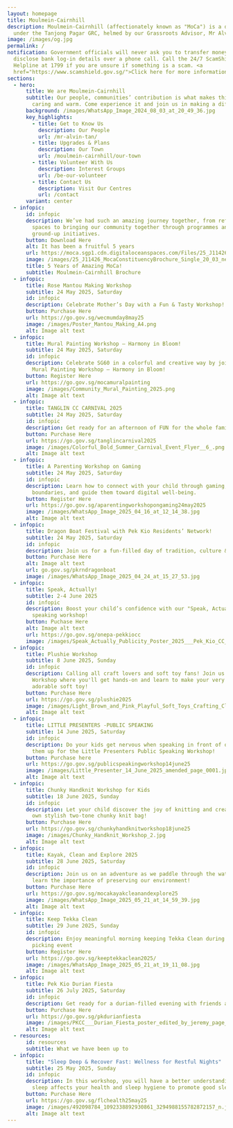```yaml
---
layout: homepage
title: Moulmein-Cairnhill
description: Moulmein-Cairnhill (affectionately known as "MoCa") is a division
  under the Tanjong Pagar GRC, helmed by our Grassroots Advisor, Mr Alvin Tan.
image: /images/og.jpg
permalink: /
notification: Government officials will never ask you to transfer money or
  disclose bank log-in details over a phone call. Call the 24/7 ScamShield
  Helpline at 1799 if you are unsure if something is a scam. <a
  href="https://www.scamshield.gov.sg/">Click here for more information</a>
sections:
  - hero:
      title: We are Moulmein-Cairnhill
      subtitle: Our people, communities’ contribution is what makes this town special,
        caring and warm. Come experience it and join us in making a difference.
      background: /images/WhatsApp_Image_2024_08_03_at_20_49_36.jpg
      key_highlights:
        - title: Get to Know Us
          description: Our People
          url: /mr-alvin-tan/
        - title: Upgrades & Plans
          description: Our Town
          url: /moulmein-cairnhill/our-town
        - title: Volunteer With Us
          description: Interest Groups
          url: /be-our-volunteer
        - title: Contact Us
          description: Visit Our Centres
          url: /contact
      variant: center
  - infopic:
      id: infopic
      description: We’ve had such an amazing journey together, from refreshing our
        spaces to bringing our community together through programmes and
        ground-up initiatives.
      button: Download Here
      alt: It has been a fruitful 5 years
      url: https://moca.sgp1.cdn.digitaloceanspaces.com/Files/25_J11426_MocaConstituencyBrochure_Single_20_03.pdf
      image: /images/25_J11426_MocaConstituencyBrochure_Single_20_03_new.jpg
      title: 5 Years of Amazing MoCa!
      subtitle: Moulmein-Cairnhill Brochure
  - infopic:
      title: Rose Mantou Making Workshop
      subtitle: 24 May 2025, Saturday
      id: infopic
      description: Celebrate Mother’s Day with a Fun & Tasty Workshop!
      button: Purchase Here
      url: https://go.gov.sg/wecmumday8may25
      image: /images/Poster_Mantou_Making_A4.png
      alt: Image alt text
  - infopic:
      title: Mural Painting Workshop – Harmony in Bloom!
      subtitle: 24 May 2025, Saturday
      id: infopic
      description: Celebrate SG60 in a colorful and creative way by joining us for a
        Mural Painting Workshop – Harmony in Bloom!
      button: Register Here
      url: https://go.gov.sg/mocamuralpainting
      image: /images/Community_Mural_Painting_2025.png
      alt: Image alt text
  - infopic:
      title: TANGLIN CC CARNIVAL 2025
      subtitle: 24 May 2025, Saturday
      id: infopic
      description: Get ready for an afternoon of FUN for the whole family!
      button: Purchase Here
      url: https://go.gov.sg/tanglincarnival2025
      image: /images/Colorful_Bold_Summer_Carnival_Event_Flyer__6_.png
      alt: Image alt text
  - infopic:
      title: A Parenting Workshop on Gaming
      subtitle: 24 May 2025, Saturday
      id: infopic
      description: Learn how to connect with your child through gaming, set healthy
        boundaries, and guide them toward digital well-being.
      button: Register Here
      url: https://go.gov.sg/aparentingworkshopongaming24may2025
      image: /images/WhatsApp_Image_2025_04_16_at_12_14_38.jpg
      alt: Image alt text
  - infopic:
      title: Dragon Boat Festival with Pek Kio Residents’ Network!
      subtitle: 24 May 2025, Saturday
      id: infopic
      description: Join us for a fun-filled day of tradition, culture & community bonding!
      button: Purchase Here
      alt: Image alt text
      url: go.gov.sg/pkrndragonboat
      image: /images/WhatsApp_Image_2025_04_24_at_15_27_53.jpg
  - infopic:
      title: Speak, Actually!
      subtitle: 2-4 June 2025
      id: infopic
      description: Boost your child’s confidence with our "Speak, Actually" public
        speaking workshop!
      button: Puchase Here
      alt: Image alt text
      url: https://go.gov.sg/onepa-pekkiocc
      image: /images/Speak_Actually_Publicity_Poster_2025___Pek_Kio_CC___A4_V1.png
  - infopic:
      title: Plushie Workshop
      subtitle: 8 June 2025, Sunday
      id: infopic
      description: Calling all craft lovers and soft toy fans! Join us for a Plushie
        Workshop where you'll get hands-on and learn to make your very own
        adorable soft toy!
      button: Purchase Here
      url: https://go.gov.sg/plushie2025
      image: /images/Light_Brown_and_Pink_Playful_Soft_Toys_Crafting_Class_Instagram_Story__A4___2_.png
      alt: Image alt text
  - infopic:
      title: LITTLE PRESENTERS -PUBLIC SPEAKING
      subtitle: 14 June 2025, Saturday
      id: infopic
      description: Do your kids get nervous when speaking in front of others? Sign
        them up for the Little Presenters Public Speaking Workshop!
      button: Purchase here
      url: https://go.gov.sg/publicspeakingworkshop14june25
      image: /images/Little_Presenter_14_June_2025_amended_page_0001.jpg
      alt: Image alt text
  - infopic:
      title: Chunky Handknit Workshop for Kids
      subtitle: 18 June 2025, Sunday
      id: infopic
      description: Let your child discover the joy of knitting and create their very
        own stylish two-tone chunky knit bag!
      button: Purchase Here
      url: https://go.gov.sg/chunkyhandknitworkshop18june25
      image: /images/Chunky_Handknit_Workshop_2.jpg
      alt: Image alt text
  - infopic:
      title: Kayak, Clean and Explore 2025
      subtitle: 28 June 2025, Saturday
      id: infopic
      description: Join us on an adventure as we paddle through the waterways and
        learn the importance of preserving our environment!
      button: Purchase Here
      url: https://go.gov.sg/mocakayakcleanandexplore25
      image: /images/WhatsApp_Image_2025_05_21_at_14_59_39.jpg
      alt: Image alt text
  - infopic:
      title: Keep Tekka Clean
      subtitle: 29 June 2025, Sunday
      id: infopic
      description: Enjoy meaningful morning keeping Tekka Clean during our litter
        picking event
      button: Register Here
      url: https://go.gov.sg/keeptekkaclean2025/
      image: /images/WhatsApp_Image_2025_05_21_at_19_11_08.jpg
      alt: Image alt text
  - infopic:
      title: Pek Kio Durian Fiesta
      subtitle: 26 July 2025, Saturday
      id: infopic
      description: Get ready for a durian-filled evening with friends and neighbors!
      button: Purchase Here
      url: https://go.gov.sg/pkdurianfiesta
      image: /images/PKCC___Durian_Fiesta_poster_edited_by_jeremy_page_0001.jpg
      alt: Image alt text
  - resources:
      id: resources
      subtitle: What we have been up to
  - infopic:
      title: "Sleep Deep & Recover Fast: Wellness for Restful Nights"
      subtitle: 25 May 2025, Sunday
      id: infopic
      description: In this workshop, you will have a better understanding of how poor
        sleep affects your health and sleep hygiene to promote good sleep
      button: Purchase Here
      url: https://go.gov.sg/flchealth25may25
      image: /images/492098784_1092338892930861_3294988155782872157_n.jpg
      alt: Image alt text
---
```

